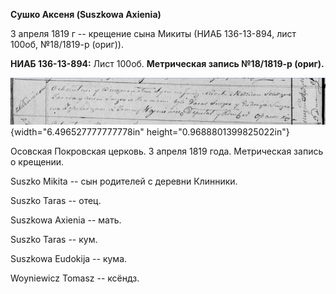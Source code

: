 **Сушко Аксеня (Suszkowa Axienia)**

3 апреля 1819 г -- крещение сына Микиты (НИАБ 136-13-894, лист 100об,
№18/1819-р (ориг)).

**НИАБ 136-13-894:** Лист 100об. **Метрическая запись №18/1819-р
(ориг).**

![](./media/c184a9a8914bf7bc4d1af7138f779818fd06fcb8.png){width="6.496527777777778in"
height="0.9688801399825022in"}

Осовская Покровская церковь. 3 апреля 1819 года. Метрическая запись о
крещении.

Suszko Mikita -- сын родителей с деревни Клинники.

Suszko Taras -- отец.

Suszkowa Axienia -- мать.

Suszko Taras -- кум.

Suszkowa Eudokija -- кума.

Woyniewicz Tomasz -- ксёндз.
